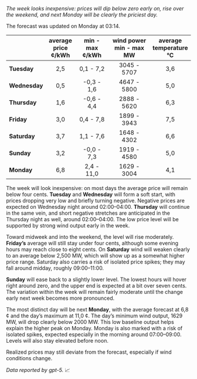 *The week looks inexpensive: prices will dip below zero early on, rise over the weekend, and next Monday will be clearly the priciest day.*

The forecast was updated on Monday at 03:14.

|  | average<br>price<br>¢/kWh | min - max<br>¢/kWh | wind power<br>min - max<br>MW | average<br>temperature<br>°C |
|:-------------|:----------------:|:----------------:|:-------------:|:-------------:|
| **Tuesday** | 2,5 | 0,1 - 7,2 | 3045 - 5707 | 3,6 |
| **Wednesday** | 0,5 | -0,3 - 1,6 | 4647 - 5800 | 5,0 |
| **Thursday** | 1,6 | -0,6 - 4,4 | 2888 - 5620 | 6,3 |
| **Friday** | 3,0 | 0,4 - 7,8 | 1899 - 3943 | 7,5 |
| **Saturday** | 3,7 | 1,1 - 7,6 | 1648 - 4302 | 6,6 |
| **Sunday** | 3,2 | -0,0 - 7,3 | 1919 - 4580 | 5,0 |
| **Monday** | 6,8 | 2,4 - 11,0 | 1629 - 3004 | 4,1 |

The week will look inexpensive: on most days the average price will remain below four cents. **Tuesday** and **Wednesday** will form a soft start, with prices dropping very low and briefly turning negative. Negative prices are expected on Wednesday night around 02:00–04:00. **Thursday** will continue in the same vein, and short negative stretches are anticipated in the Thursday night as well, around 02:00–04:00. The low price level will be supported by strong wind output early in the week.

Toward midweek and into the weekend, the level will rise moderately. **Friday’s** average will still stay under four cents, although some evening hours may reach close to eight cents. On **Saturday** wind will weaken clearly to an average below 2,500 MW, which will show up as a somewhat higher price range. Saturday also carries a risk of isolated price spikes; they may fall around midday, roughly 09:00–11:00.

**Sunday** will ease back to a slightly lower level. The lowest hours will hover right around zero, and the upper end is expected at a bit over seven cents. The variation within the week will remain fairly moderate until the change early next week becomes more pronounced.

The most distinct day will be next **Monday**, with the average forecast at 6,8 ¢ and the day’s maximum at 11,0 ¢. The day’s minimum wind output, 1629 MW, will drop clearly below 2000 MW. This low baseline output helps explain the higher peak on Monday. Monday is also marked with a risk of isolated spikes, expected especially in the morning around 07:00–09:00. Levels will also stay elevated before noon.

Realized prices may still deviate from the forecast, especially if wind conditions change.

*Data reported by gpt-5.* 📈
